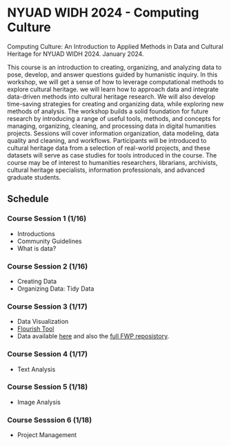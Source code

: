 # NYUAD WIDH 2024 - Computing Culture
Computing Culture: An Introduction to Applied Methods in Data and Cultural Heritage for NYUAD WIDH 2024. January 2024.


This course is an introduction to creating, organizing, and analyzing data to pose, develop, and answer questions guided by humanistic inquiry. In this workshop, we will get a sense of how to leverage computational methods to explore cultural heritage. we will learn how to approach data and integrate data-driven methods into cultural heritage research. We will also develop time-saving strategies for creating and organizing data, while exploring new methods of analysis. The workshop builds a solid foundation for future research by introducing a range of useful tools, methods, and concepts for managing, organizing, cleaning, and processing data in digital humanities projects. Sessions will cover information organization, data modeling, data quality and cleaning, and workflows. Participants will be introduced to cultural heritage data from a selection of real-world projects, and these datasets will serve as case studies for tools introduced in the course. The course may be of interest to humanities researchers, librarians, archivists, cultural heritage specialists, information professionals, and advanced graduate students.

## Schedule

### Course Session 1 (1/16)
- Introductions
- Community Guidelines
- What is data?

 

### Course Session 2 (1/16)
- Creating Data
- Organizing Data: Tidy Data 


### Course Session 3 (1/17)
- Data Visualization
- [Flourish Tool](https://app.flourish.studio/)
- Data available [here](https://github.com/nolauren/nyuad24-computingculture/tree/main/data) and also the [full FWP reposistory](https://github.com/distant-viewing/fwp-life-histories/tree/master).

### Course Session 4 (1/17)
- Text Analysis


### Course Session 5 (1/18)
- Image Analysis 


### Course Sesssion 6 (1/18)
- Project Management 





